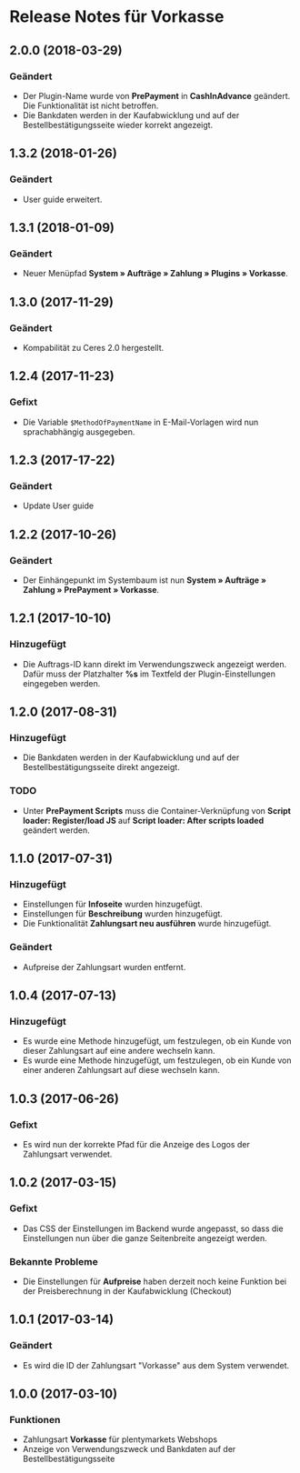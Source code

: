 # Release Notes für Vorkasse

## 2.0.0 (2018-03-29)

### Geändert

- Der Plugin-Name wurde von **PrePayment** in **CashInAdvance** geändert. Die Funktionalität ist nicht betroffen.
- Die Bankdaten werden in der Kaufabwicklung und auf der Bestellbestätigungsseite wieder korrekt angezeigt.

## 1.3.2 (2018-01-26)

### Geändert
- User guide erweitert.

## 1.3.1 (2018-01-09)

### Geändert

- Neuer Menüpfad **System&nbsp;» Aufträge&nbsp;» Zahlung » Plugins » Vorkasse**.

## 1.3.0 (2017-11-29)

### Geändert

- Kompabilität zu Ceres 2.0 hergestellt.

## 1.2.4 (2017-11-23)

### Gefixt

- Die Variable `$MethodOfPaymentName` in E-Mail-Vorlagen wird nun sprachabhängig ausgegeben.

## 1.2.3 (2017-17-22)

### Geändert

- Update User guide

## 1.2.2 (2017-10-26)

### Geändert

- Der Einhängepunkt im Systembaum ist nun **System » Aufträge » Zahlung » PrePayment » Vorkasse**.

## 1.2.1 (2017-10-10)

### Hinzugefügt

- Die Auftrags-ID kann direkt im Verwendungszweck angezeigt werden. Dafür muss der Platzhalter **%s** im Textfeld der Plugin-Einstellungen eingegeben werden.

## 1.2.0 (2017-08-31)

### Hinzugefügt

- Die Bankdaten werden in der Kaufabwicklung und auf der Bestellbestätigungsseite direkt angezeigt.

### TODO

- Unter **PrePayment Scripts** muss die Container-Verknüpfung von **Script loader: Register/load JS** auf **Script loader: After scripts loaded** geändert werden.

## 1.1.0 (2017-07-31)

### Hinzugefügt

- Einstellungen für **Infoseite** wurden hinzugefügt.
- Einstellungen für **Beschreibung** wurden hinzugefügt.
- Die Funktionalität **Zahlungsart neu ausführen** wurde hinzugefügt.

### Geändert

- Aufpreise der Zahlungsart wurden entfernt.

## 1.0.4 (2017-07-13)

### Hinzugefügt

- Es wurde eine Methode hinzugefügt, um festzulegen, ob ein Kunde von dieser Zahlungsart auf eine andere wechseln kann.
- Es wurde eine Methode hinzugefügt, um festzulegen, ob ein Kunde von einer anderen Zahlungsart auf diese wechseln kann.

## 1.0.3 (2017-06-26)

### Gefixt

- Es wird nun der korrekte Pfad für die Anzeige des Logos der Zahlungsart verwendet.

## 1.0.2 (2017-03-15)

### Gefixt

- Das CSS der Einstellungen im Backend wurde angepasst, so dass die Einstellungen nun über die ganze Seitenbreite angezeigt werden.

### Bekannte Probleme

- Die Einstellungen für **Aufpreise** haben derzeit noch keine Funktion bei der Preisberechnung in der Kaufabwicklung (Checkout)

## 1.0.1 (2017-03-14)

### Geändert

- Es wird die ID der Zahlungsart "Vorkasse" aus dem System verwendet.

## 1.0.0 (2017-03-10)

### Funktionen

- Zahlungsart **Vorkasse** für plentymarkets Webshops
- Anzeige von Verwendungszweck und Bankdaten auf der Bestellbestätigungsseite

